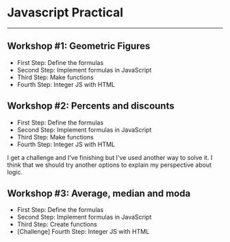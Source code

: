 # Javascript Practical

---

## Workshop #1: Geometric Figures

- First Step: Define the formulas
- Second Step: Implement formulas in JavaScript
- Third Step: Make functions
- Fourth Step: Integer JS with HTML

## Workshop #2: Percents and discounts

- First Step: Define the formulas
- Second Step: Implement formulas in JavaScript
- Third Step: Make functions
- Fourth Step: Integer JS with HTML

I get a challenge and I've finishing but I've used another way to solve it. I think that we should try another options to explain my perspective about logic.

## Workshop #3: Average, median and moda

- First Step: Define the formulas
- Second Step: Implement formulas in JavaScript
- Third Step: Create functions
- [Challenge] Fourth Step: Integer JS with HTML
